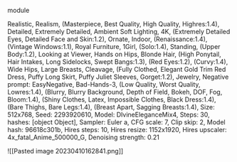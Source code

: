 module

Realistic, Realism, (Masterpiece, Best Quality, High Quality, Highres:1.4), Detailed, Extremely Detailed, Ambient Soft Lighting, 4K, (Extremely Detailed Eyes, Detailed Face and Skin:1.2), Ornate, Indoor, (Renaissance:1.4), (Vintage Windows:1.1), Royal Furniture, 1Girl, (Solo:1.4), Standing, (Upper Body:1.2), Looking at Viewer, Hands on Hips, Blonde Hair, (High Ponytail, Hair Intakes, Long Sidelocks, Swept Bangs:1.3), (Red Eyes:1.2), (Curvy:1.4), Wide Hips, Large Breasts, Cleavage, (Fully Clothed, Elegant Gold Trim Red Dress, Puffy Long Skirt, Puffy Juliet Sleeves, Gorget:1.2), Jewelry,
Negative prompt: EasyNegative, Bad-Hands-3, (Low Quality, Worst Quality, Lowres:1.4), (Blurry, Blurry Background, Depth of Field, Bokeh, DOF, Fog, Bloom:1.4), (Shiny Clothes, Latex, Impossible Clothes, Black Dress:1.4), (Bare Thighs, Bare Legs:1.4), (Breast Apart, Sagging Breasts:1.4),
Size: 512x768, Seed: 2293920610, Model: DIvineEleganceMix4, Steps: 30, hashes: [object Object], Sampler: Euler a, CFG scale: 7, Clip skip: 2, Model hash: 96618c301b, Hires steps: 10, Hires resize: 1152x1920, Hires upscaler: 4x_fatal_Anime_500000_G, Denoising strength: 0.21

![[Pasted image 20230410162841.png]]